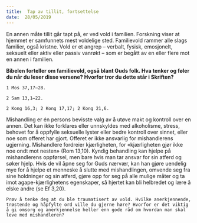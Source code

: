 ```yaml
---
title:  Tap av tillit, fortsettelse
date:  28/05/2019
---
```


En annen måte tillit går tapt på, er ved vold i familien. Forskning viser at hjemmet er samfunnets mest voldelige sted. Familievold rammer alle slags familier, også kristne. Vold er et angrep – verbalt, fysisk, emosjonelt, seksuelt eller aktiv eller passiv vanrøkt – som er begått av en eller flere mot en annen i familien.

**Bibelen forteller om familievold, også blant Guds folk. Hva tenker og føler du når du leser disse versene? Hvorfor tror du dette står i Skriften?**

`1 Mos 37,17–28.`

`2 Sam 13,1–22.`

`2 Kong 16,3; 2 Kong 17,17; 2 Kong 21,6.`

Mishandling er én persons bevisste valg av å utøve makt og kontroll over en annen. Det kan ikke forklares eller unnskyldes med alkoholisme, stress, behovet for å oppfylle seksuelle lyster eller bedre kontroll over sinnet, eller noe som offeret har gjort. Offeret er ikke ansvarlig for mishandlerens ugjerning. Mishandlere fordreier kjærligheten, for «kjærligheten gjør ikke noe ondt mot nesten» (Rom 13,10). Kyndig behandling kan hjelpe på mishandlerens oppførsel, men bare hvis man tar ansvar for sin atferd og søker hjelp. Hvis de vil åpne seg for Guds nærvær, kan han gjøre uendelig mye for å hjelpe et menneske å slutte med mishandlingen, omvende seg fra sine holdninger og sin atferd, gjøre opp for seg på alle mulige måter og ta imot agape-kjærlighetens egenskaper, så hjertet kan bli helbredet og lære å elske andre (se Ef 3,20).

`Prøv å tenke deg at du ble traumatisert av vold. Hvilke anerkjennende, trøstende og håpfylte ord ville du gjerne høre? Hvorfor er det viktig å gi omsorg og anerkjennelse heller enn gode råd om hvordan man skal leve med mishandleren?`